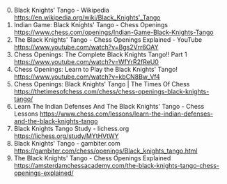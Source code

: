 0. Black Knights' Tango - Wikipedia
https://en.wikipedia.org/wiki/Black_Knights'_Tango
1. Indian Game: Black Knights' Tango - Chess Openings
https://www.chess.com/openings/Indian-Game-Black-Knights-Tango
2. The Black Knights' Tango - Chess Openings Explained - YouTube
https://www.youtube.com/watch?v=Bgs2Vrr6OAY
3. Chess Openings: The Complete Black Knights Tango!! Part 1
https://www.youtube.com/watch?v=WfYrR2fReU0
4. Chess Openings: Learn to Play the Black Knights' Tango!
https://www.youtube.com/watch?v=kbCN8Bw_Vf4
5. Chess Openings: Black Knights' Tango | The Times Of Chess
https://thetimesofchess.com/chess/chess-openings-black-knights-tango/
6. Learn The Indian Defenses And The Black Knights' Tango - Chess Lessons
https://www.chess.com/lessons/learn-the-indian-defenses-and-the-black-knights-tango
7. Black Knights Tango Study - lichess.org
https://lichess.org/study/MYtHVtWY
8. Black Knights' Tango - gambiter.com
https://gambiter.com/chess/openings/Black_knights_tango.html
9. The Black Knights' Tango - Chess Openings Explained
https://amsterdamchessacademy.com/the-black-knights-tango-chess-openings-explained/

